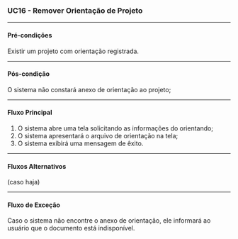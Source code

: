 ### UC16 - Remover Orientação de Projeto

---
#### Pré-condições
Existir um projeto com orientação registrada.

---
#### Pós-condição
O sistema não constará anexo de orientação ao projeto;

---
#### Fluxo Principal
1. O sistema abre uma tela solicitando as informações do orientando;
2. O sistema apresentará o arquivo de orientação na tela;
3. O sistema exibirá uma mensagem de êxito.

---
#### Fluxos Alternativos
(caso haja)

---
#### Fluxo de Exceção
Caso o sistema não encontre o anexo de orientação, ele informará ao usuário que o documento está indisponível.
